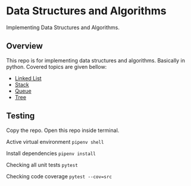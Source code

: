 # Data Structures and Algorithms
Implementing Data Structures and Algorithms. 

## Overview
This repo is for implementing data structures and algorithms. Basically in python. Covered topics are given bellow:
- [Linked List](src/linked_list)
- [Stack](src/stack)
- [Queue](src/queue_ds)
- [Tree](src/tree)

## Testing
Copy the repo. Open this repo inside terminal. 

Active virtual environment
```pipenv shell```

Install dependencies
```pipenv install```

Checking all unit tests
```pytest```

Checking code coverage
```pytest --cov=src```
